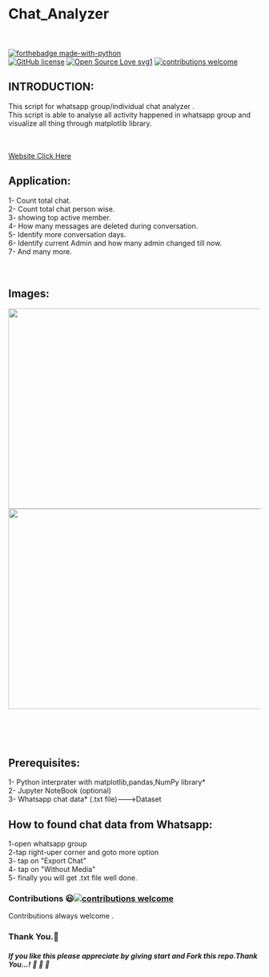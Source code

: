 # Chat_Analyzer<br><br>

[![forthebadge made-with-python](http://ForTheBadge.com/images/badges/made-with-python.svg)](https://www.python.org/)<br>
[![GitHub license](https://img.shields.io/github/license/Naereen/StrapDown.js.svg)](https://github.com/subahanii/Whatsapp-Chat-Analyzer/blob/master/LICENSE)
[![Open Source Love svg1](https://badges.frapsoft.com/os/v1/open-source.svg?v=103)](https://github.com/ellerbrock/open-source-badges/)
[![contributions welcome](https://img.shields.io/badge/contributions-welcome-brightgreen.svg?style=flat)](https://github.com/subahanii/Whatsapp-Chat-Analyzer/issues)


## INTRODUCTION:
This script for whatsapp group/individual chat analyzer .<br>
This script is able to analyse all activity happened in whatsapp group and visualize all thing through matplotlib library.
<br><br><br>

[Website Click Here](http://rsanalytica.com/chat)
## Application:
1- Count total chat.<br>
2- Count total chat person wise.<br>
3- showing top active member.<br>
4- How many messages are deleted during conversation.<br>
5- Identify more conversation days.<br>
6- Identify current Admin and how many admin changed till now.<br>
7- And many more.
<br><br><br>



## Images:
<img src="https://github.com/subahanii/Whatsapp-Chat-Analyzer/blob/master/image1.png" height="400" width="900" />
<img src="https://github.com/subahanii/Whatsapp-Chat-Analyzer/edit/master/image1.png" height="400" width="900" />

<br><br><br>
## Prerequisites:
1- Python interprater with matplotlib,pandas,NumPy library*<br>
2- Jupyter NoteBook (optional)<br>
3- Whatsapp chat data* (.txt file)--->Dataset<br>
## How to found chat data from Whatsapp:
1-open whatsapp group<br>
2-tap right-uper corner and goto more option<br>
3- tap on "Export Chat" <br>
4- tap on "Without Media"<br>
5- finally you will get .txt file well done.<br>

### Contributions :smiley:[![contributions welcome](https://img.shields.io/badge/contributions-welcome-brightgreen.svg?style=flat)](https://github.com/subahanii/Whatsapp-Chat-Analyzer/issues)
Contributions always welcome .

### Thank You.:pray:
##### If you like this please appreciate by giving start and Fork this repo.Thank You...! :clap: :clap: :clap:


